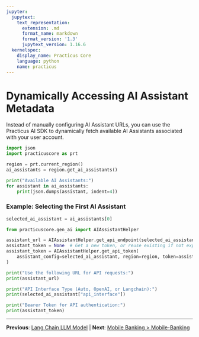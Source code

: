 ```yaml
---
jupyter:
  jupytext:
    text_representation:
      extension: .md
      format_name: markdown
      format_version: '1.3'
      jupytext_version: 1.16.6
  kernelspec:
    display_name: Practicus Core
    language: python
    name: practicus
---
```


# Dynamically Accessing AI Assistant Metadata

Instead of manually configuring AI Assistant URLs, you can use the Practicus AI SDK to dynamically fetch available AI Assistants associated with your user account.

```python
import json
import practicuscore as prt
```

```python
region = prt.current_region()
ai_assistants = region.get_ai_assistants()
```

```python
print("Available AI Assistants:")
for assistant in ai_assistants:
    print(json.dumps(assistant, indent=4))
```

### Example: Selecting the First AI Assistant

```python
selected_ai_assistant = ai_assistants[0]
```

```python
from practicuscore.gen_ai import AIAssistantHelper
```

```python
assistant_url = AIAssistantHelper.get_api_endpoint(selected_ai_assistant, region)
assistant_token = None  # Get a new token, or reuse existing if not expired.
assistant_token = AIAssistantHelper.get_api_token(
    assistant_config=selected_ai_assistant, region=region, token=assistant_token
)
```

```python
print("Use the following URL for API requests:")
print(assistant_url)

print("API Interface Type (Auto, OpenAI, or Langchain):")
print(selected_ai_assistant["api_interface"])

print("Bearer Token for API authentication:")
print(assistant_token)
```


---

**Previous**: [Lang Chain LLM Model](../advanced-langchain/lang-chain-llm-model.md) | **Next**: [Mobile Banking > Mobile-Banking](../mobile-banking/mobile-banking.md)
